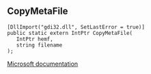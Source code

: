 ## CopyMetaFile

```
[DllImport("gdi32.dll", SetLastError = true)]
public static extern IntPtr CopyMetaFile(
   IntPtr hemf,
   string filename
);
```

[Microsoft documentation](https://docs.microsoft.com/en-us/windows/win32/api/wingdi/nf-wingdi-copymetafile)
